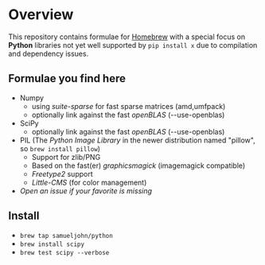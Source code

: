 # Overview

This repository contains formulae for [Homebrew](https://github.com/mxcl/homebrew) with a special focus on **Python** libraries not yet well supported by `pip install x` due to compilation and dependency issues.


## Formulae you find here

* Numpy
    - using *suite-sparse* for fast sparse matrices (amd,umfpack)
    - optionally link against the fast *openBLAS* (--use-openblas)
* SciPy
    - optionally link against the fast *openBLAS* (--use-openblas)
* PIL (The *Python Image Library* in the newer distribution named "pillow", so `brew install pillow`)
    - Support for zlib/PNG
    - Based on the fast(er) *graphicsmagick* (imagemagick compatible)
    - *Freetype2* support
    - *Little-CMS* (for color management)
* _Open an issue if your favorite is missing_


## Install

 * `brew tap samueljohn/python`
 * `brew install scipy`
 * `brew test scipy --verbose`
